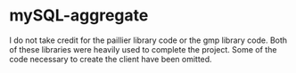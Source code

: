 # mySQL-aggregate
  I do not take credit for the paillier library code or the gmp library code. Both of these libraries were heavily used to complete the project. 
  Some of the code necessary to create the client have been omitted.
